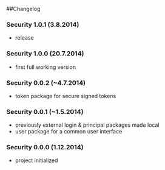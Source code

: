 ##Changelog

### Security 1.0.1 (3.8.2014)

- release

### Security 1.0.0 (20.7.2014)

- first full working version

### Security 0.0.2 (~4.7.2014)

- token package for secure signed tokens

### Security 0.0.1 (~1.5.2014)

- previously external login & principal packages made local
- user package for a common user interface

### Security 0.0.0 (1.12.2014)

- project initialized
